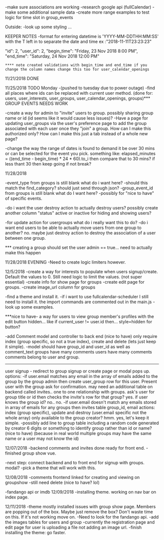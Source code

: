 -make sure associations are working
-research google api (fullCalendar)
-make some additional sample data
-create more range examples to test logic for time slot in group_events 


Outside:
-look up some styling ...



KEEPER NOTES
-format for entering datetime is 'YYYY-MM-DDTHH:MM:SS' with the T left in to separate the date and time ex :"2018-11-11T23:23:23"

   "id": 2,
    "user_id": 2,
    "begin_time": "Friday, 23 Nov 2018  8:00 PM",
    "end_time": "Saturday, 24 Nov 2018 12:00 PM"

    **** note created validations with begin_time and end_time if you change the column names change this too for user_calendar_openings


11/21/2018
DONE

11/25/2018 TODO Monday -(pushed to tuesday due to power outage)
-find all places where ids can be replaced with current user method. (done for: users, user_interests, user_groups, user_calendar_openings, groups)*** GROUP EVENTS NEEDS WORK

 
-create a way for admin to "invite" users to group. possibly sharing group name or id (id seems like it would cause less issues)? 
  -Have a page for updating user_groups via the user's preference page to add the group associated with each user once they "join" a group. How can I make this authorized only? How can I make this just a tab instead of a whole new page?

-change the way the range of dates is found to demand it be over 30 mins or can be selected for the event you pick. something like:
 elapsed_minutes = ((end_time - begin_time) * 24 * 60).to_i
 then compare that to 30 mins? if less thant 30 then keep going if not break?

 11/28/2018
 
 -event_type from groups is still blank what do i want here?
  -should this match the find_category? should just send through json?
 -group_event_id from groups is still blank what do I want here?
  -possibly for "nice to have" of specific events.

  -do i want the user destroy action to actually destroy users? possibly create another column "status" active or inactive for hiding and showing users?

  -for update action for usergroups what do i really want this to do? 
    -do i want end users to be able to actually move users from one group to another? no. maybe just destroy action to destroy the association of a user between one group.

     

*** creating a group should set the user admin == true... need to actually make this happen


11/28/2018
EVENING 
-Need to create logic limiters however. 


12/5/2018
-create a way for interests to populate when users signup/create. Default the values to 0. Still need logic to limit the values. (not super essential)
-create info for show page for groups
-create edit page for groups.
-create image_url column for groups

-find a theme and install it.
-if i want to use fullcalendar-scheduler I still need to install it. the import commands are commented out in the main.js
-look up some examples.


***nice to have- a way for users to view group member's profiles with the edit button hidden... like if current_user != user.id then... style=hidden for button? 

-add Comment model and controller to back end (nice to have) only require index (group specific, so not a true index), create and delete (lets just keep it simple).
-model should have group_id and user_id as well as comment_text 
groups have many comments
users have many comments
comments belong to user and group.

******

user signup - redirect to group signup or create page or modal pops up.
options:
-if user.email matches any email in the array of emails added to the group by the group admin then create user_group row for this user. Present user with the group ask for confirmation. may need an additional table on backend called invites.. one to one relationship with groups. ask's user for group title or id then checks the invite's row for that group? yes.
if user knows the group id? no.. no.
-if user.email doesn't match any emails stored in array of emails for any groups then
invites table
group_id, email
actions: index (group specific), update and destroy (user.email specific not the whole array)
only available to the group creator? hmm. yes, let's keep it simple.
-possibly add line to group table including a random code generated by creator 6 digits or something to identify group rather than id or name? (nice to have) (because in real world multiple groups may have the same name or a user may not know the id)

12/07/2018
-backend comments and invites done ready for front end.
-finished group show vue.

-next step: connect backend and to front end for signup with groups. modal?
-pick a theme that will work with this.

12/08/2018
-comments frontend linked for creating and viewing on groupshow
  -still need delete (nice to have? lol)

  -fandango api or imdb
12/09/2018
-installing theme. working on nav bar on index page.

12/11/2018
-theme mostly installed issues with group show page. Members are popping out of the box. Maybe just remove the box? Don't waste time on this. If it's not working move on.
-Need to look for the fandango api.
-add the images tables for users and group
  -currently the registration page and edit page for user is      uploading a file not adding an image url.
-finish installing the theme: go faster.
